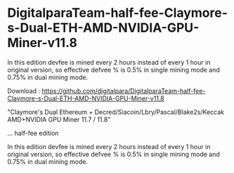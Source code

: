 # DigitalparaTeam-half-fee-Claymore-s-Dual-ETH-AMD-NVIDIA-GPU-Miner-v11.8
In this edition devfee is mined every 2 hours instead of every 1 hour in original version, so effective defvee % is 0.5% in single mining mode and 0.75% in dual mining mode.


Download : https://github.com/digitalpara/DigitalparaTeam-half-fee-Claymore-s-Dual-ETH-AMD-NVIDIA-GPU-Miner-v11.8

"Claymore's Dual Ethereum + Decred/Siacoin/Lbry/Pascal/Blake2s/Keccak AMD+NVIDIA GPU Miner 11.7 / 11.8"

... half-fee edition

In this edition devfee is mined every 2 hours instead of every 1 hour in original version, so effective defvee % is 0.5% in single mining mode and 0.75% in dual mining mode.

